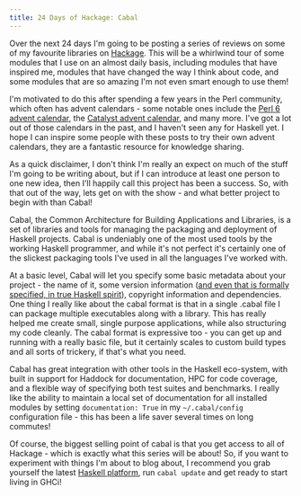 ```yaml
---
title: 24 Days of Hackage: Cabal
---
```


Over the next 24 days I'm going to be posting a series of reviews on some of my
favourite libraries on [Hackage](http://hackage.haskell.org). This will be a
whirlwind tour of some modules that I use on an almost daily basis, including
modules that have inspired me, modules that have changed the way I think about
code, and some modules that are so amazing I'm not even smart enough to use
them!

I'm motivated to do this after spending a few years in the Perl community, which
often has advent calendars - some notable ones include the
[Perl 6 advent calendar](http://perl6advent.wordpress.com/), the
[Catalyst advent calendar](http://www.catalystframework.org/calendar/2011), and
many more. I've got a lot out of those calendars in the past, and I haven't seen
any for Haskell yet. I hope I can inspire some people with these posts to try
their own advent calendars, they are a fantastic resource for knowledge sharing.

As a quick disclaimer, I don't think I'm really an expect on much of the stuff
I'm going to be writing about, but if I can introduce at least one person to one
new idea, then I'll happily call this project has been a success. So, with that
out of the way, lets get on with the show - and what better project to begin
with than Cabal!

Cabal, the Common Architecture for Building Applications and Libraries, is a set
of libraries and tools for managing the packaging and deployment of Haskell
projects. Cabal is undeniably one of the most used tools by the working Haskell
programmer, and while it's not perfect it's certainly one of the slickest
packaging tools I've used in all the languages I've worked with.

At a basic level, Cabal will let you specify some basic metadata about your
project - the name of it, some version information
([and even that is formally specified, in true Haskell spirit](http://www.haskell.org/haskellwiki/Package_versioning_policy)),
copyright information and dependencies. One thing I really like about the cabal
format is that in a single .cabal file I can package multiple executables along
with a library. This has really helped me create small, single purpose
applications, while also structuring my code cleanly. The cabal format is
expressive too - you can get up and running with a really basic file, but it
certainly scales to custom build types and all sorts of trickery, if that's what
you need.

Cabal has great integration with other tools in the Haskell eco-system, with
built in support for Haddock for documentation, HPC for code coverage, and a
flexible way of specifying both test suites and benchmarks. I really like the
ability to maintain a local set of documentation for all installed modules by
setting `documentation: True` in my `~/.cabal/config` configuration file - this
has been a life saver several times on long commutes!

Of course, the biggest selling point of cabal is that you get access to all of
Hackage - which is exactly what this series will be about! So, if you want to
experiment with things I'm about to blog about, I recommend you grab yourself
the latest [Haskell platform](http://haskell.org/platform), run `cabal update`
and get ready to start living in GHCi!
